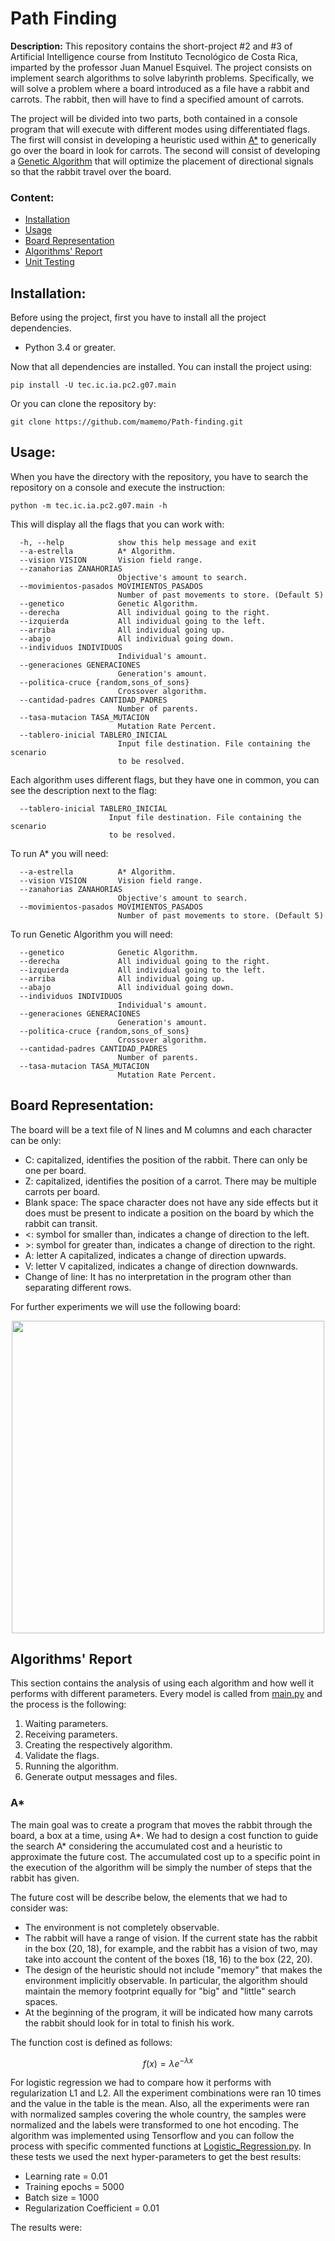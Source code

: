 # Path Finding

**Description:** This repository contains the short-project #2 and #3 of Artificial Intelligence course from Instituto Tecnológico de Costa Rica, imparted by the professor Juan Manuel Esquivel. The project consists on implement search algorithms to solve labyrinth problems. Specifically, we will solve a problem where a board introduced as a file have a rabbit and carrots. The rabbit, then will have to find a specified amount of carrots.

The project will be divided into two parts, both contained in a console program that will execute with different modes using differentiated flags. The first will consist
in developing a heuristic used within [A*](#a) to generically go over the board in
look for carrots. The second will consist of developing a [Genetic Algorithm](#genetic-algorithm) that will optimize the placement of directional signals so that the rabbit travel over the board.

### Content:

* [Installation](#installation)
* [Usage](#usage)
* [Board Representation](#board-representation)
* [Algorithms' Report](#models-report)
* [Unit Testing](#unit-testing)

## Installation:

Before using the project, first you have to install all the project dependencies.

* Python 3.4 or greater.

Now that all dependencies are installed. You can install the project using:

```pip install -U tec.ic.ia.pc2.g07.main```

Or you can clone the repository by:

```git clone https://github.com/mamemo/Path-finding.git```

## Usage:

When you have the directory with the repository, you have to search the repository on a console and execute the instruction:

```python -m tec.ic.ia.pc2.g07.main -h```

This will display all the flags that you can work with:

```
  -h, --help            show this help message and exit
  --a-estrella          A* Algorithm.
  --vision VISION       Vision field range.
  --zanahorias ZANAHORIAS
                        Objective's amount to search.
  --movimientos-pasados MOVIMIENTOS_PASADOS
                        Number of past movements to store. (Default 5)
  --genetico            Genetic Algorithm.
  --derecha             All individual going to the right.
  --izquierda           All individual going to the left.
  --arriba              All individual going up.
  --abajo               All individual going down.
  --individuos INDIVIDUOS
                        Individual's amount.
  --generaciones GENERACIONES
                        Generation's amount.
  --politica-cruce {random,sons_of_sons}
                        Crossover algorithm.
  --cantidad-padres CANTIDAD_PADRES
                        Number of parents.
  --tasa-mutacion TASA_MUTACION
                        Mutation Rate Percent.
  --tablero-inicial TABLERO_INICIAL
                        Input file destination. File containing the scenario
                        to be resolved.
```
Each algorithm uses different flags, but they have one in common, you can see the description next to the flag:

```
  --tablero-inicial TABLERO_INICIAL
                      Input file destination. File containing the scenario
                      to be resolved.
```

To run A* you will need:

```
  --a-estrella          A* Algorithm.
  --vision VISION       Vision field range.
  --zanahorias ZANAHORIAS
                        Objective's amount to search.
  --movimientos-pasados MOVIMIENTOS_PASADOS
                        Number of past movements to store. (Default 5)
```

To run Genetic Algorithm you will need:

```
  --genetico            Genetic Algorithm.
  --derecha             All individual going to the right.
  --izquierda           All individual going to the left.
  --arriba              All individual going up.
  --abajo               All individual going down.
  --individuos INDIVIDUOS
                        Individual's amount.
  --generaciones GENERACIONES
                        Generation's amount.
  --politica-cruce {random,sons_of_sons}
                        Crossover algorithm.
  --cantidad-padres CANTIDAD_PADRES
                        Number of parents.
  --tasa-mutacion TASA_MUTACION
                        Mutation Rate Percent.
```



## Board Representation:

The board will be a text file of N lines and M columns and each character can be only:

* C: capitalized, identifies the position of the rabbit. There can only be one per board.
* Z: capitalized, identifies the position of a carrot. There may be multiple carrots per board.
* Blank space: The space character does not have any side effects but it does must be present to indicate a position on the board by which the rabbit can transit.
* <: symbol for smaller than, indicates a change of direction to the left.
* \>: symbol for greater than, indicates a change of direction to the right.
* A: letter A capitalized, indicates a change of direction upwards.
* V: letter V capitalized, indicates a change of direction downwards.
* Change of line: It has no interpretation in the program other than separating different rows.

For further experiments we will use the following board:

<div style="text-align:center"><img text="Board" src="images/board.PNG" width="500"></div>

## Algorithms' Report

This section contains the analysis of using each algorithm and how well it performs with different parameters. Every model is called from [main.py](../master/tec/ic/ia/pc2/g07/main.py) and the process is the following:
1. Waiting parameters.
2. Receiving parameters.
3. Creating the respectively algorithm.
3. Validate the flags.
4. Running the algorithm.
5. Generate output messages and files.

### A*

The main goal was to create a program that moves the rabbit through the board, a box at a time, using A\*. We had to design a cost function to guide the search A\* considering the accumulated cost and a heuristic to approximate the future cost. The accumulated cost up to a specific point in the execution of the algorithm will be simply the number of steps that the rabbit has given.

The future cost will be describe below, the elements that we had to consider was:
* The environment is not completely observable.
* The rabbit will have a range of vision. If the current state has the rabbit in the box (20,
18), for example, and the rabbit has a vision of two, may take into account the content of the boxes (18, 16) to the box (22, 20).
* The design of the heuristic should not include "memory" that makes the environment implicitly
observable. In particular, the algorithm should maintain the memory footprint equally for "big" and "little" search spaces.
* At the beginning of the program, it will be indicated how many carrots the rabbit should look for in total
to finish his work.

The function cost is defined as follows:

$$f(x) = \lambda e^{-\lambda x}$$

For logistic regression we had to compare how it performs with regularization L1 and L2. All the experiment combinations were ran 10 times and the value in the table is the mean. Also, all the experiments were ran with normalized samples covering the whole country, the samples were normalized and the labels were transformed to one hot encoding. The algorithm was implemented using Tensorflow and you can follow the process with specific commented functions at [Logistic_Regression.py](../master/tec/ic/ia/p1/models/Logistic_Regression.py). In these tests we used the next hyper-parameters to get the best results:
* Learning rate = 0.01
* Training epochs = 5000
* Batch size = 1000
* Regularization Coefficient = 0.01

The results were:
